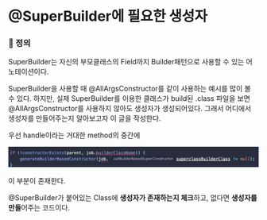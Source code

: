 # @SuperBuilder에 필요한 생성자



### 📌 정의

SuperBuilder는 자신의 부모클래스의 Field까지 Builder패턴으로 사용할 수 있는 어노테이션이다.

SuperBuilder을 사용할 때 @AllArgsConstructor를 같이 사용하는 예시를 많이 볼 수 있다. 하지만, 실제 SuperBuilder를 이용한 클래스가 build된 .class 파일을 보면 @AllArgsConstructor를 사용하지 않아도 생성자가 생성되어있다. 그래서 어디에서 생성자를 만들어주는지 알아보고자 이 글을 작성한다.

우선 handle이라는 거대한 method의 중간에

![SuperBuilder](https://github.com/leeseojune53/yatudy/blob/main/images/SuperBuilder.png)

이 부분이 존재한다.

@SuperBuilder가 붙어있는 Class에 **생성자가 존재하는지 체크**하고, 없다면 **생성자를 만들**어주는 코드이다.